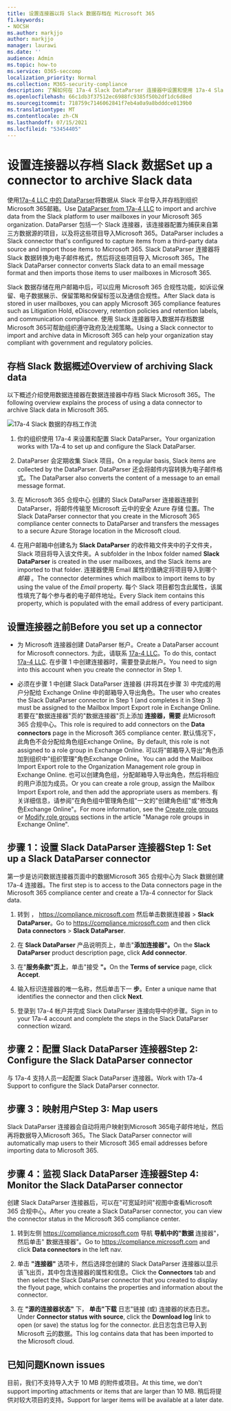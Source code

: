 ```yaml
---
title: 设置连接器以将 Slack 数据存档在 Microsoft 365
f1.keywords:
- NOCSH
ms.author: markjjo
author: markjjo
manager: laurawi
ms.date: ''
audience: Admin
ms.topic: how-to
ms.service: O365-seccomp
localization_priority: Normal
ms.collection: M365-security-compliance
description: 了解如何在 17a-4 Slack DataParser 连接器中设置和使用 17a-4 Slack DataParser 连接器，以在 Microsoft 365 中导入和存档 Slack Microsoft 365。
ms.openlocfilehash: 66c1db3f37512ec6988fc9385f50b2df1dc6d8ed
ms.sourcegitcommit: 718759c7146062841f7eb4a0a9a8bdddce0139b0
ms.translationtype: MT
ms.contentlocale: zh-CN
ms.lasthandoff: 07/15/2021
ms.locfileid: "53454405"
---
```

# <a name="set-up-a-connector-to-archive-slack-data"></a><span data-ttu-id="7488d-103">设置连接器以存档 Slack 数据</span><span class="sxs-lookup"><span data-stu-id="7488d-103">Set up a connector to archive Slack data</span></span>

<span data-ttu-id="7488d-104">使用[17a-4 LLC 中的 DataParser](https://www.17a-4.com/slack-dataparser/)将数据从 Slack 平台导入并存档到组织Microsoft 365邮箱。</span><span class="sxs-lookup"><span data-stu-id="7488d-104">Use [DataParser from 17a-4 LLC](https://www.17a-4.com/slack-dataparser/) to import and archive data from the Slack platform to user mailboxes in your Microsoft 365 organization.</span></span> <span data-ttu-id="7488d-105">DataParser 包括一个 Slack 连接器，该连接器配置为捕获来自第三方数据源的项目，以及将这些项目导入Microsoft 365。</span><span class="sxs-lookup"><span data-stu-id="7488d-105">DataParser includes a Slack connector that's configured to capture items from a third-party data source and import those items to Microsoft 365.</span></span> <span data-ttu-id="7488d-106">Slack DataParser 连接器将 Slack 数据转换为电子邮件格式，然后将这些项目导入 Microsoft 365。</span><span class="sxs-lookup"><span data-stu-id="7488d-106">The Slack DataParser connector converts Slack data to an email message format and then imports those items to user mailboxes in Microsoft 365.</span></span>

<span data-ttu-id="7488d-107">Slack 数据存储在用户邮箱中后，可以应用 Microsoft 365 合规性功能，如诉讼保留、电子数据展示、保留策略和保留标签以及通信合规性。</span><span class="sxs-lookup"><span data-stu-id="7488d-107">After Slack data is stored in user mailboxes, you can apply Microsoft 365 compliance features such as Litigation Hold, eDiscovery, retention policies and retention labels, and communication compliance.</span></span> <span data-ttu-id="7488d-108">使用 Slack 连接器导入数据并存档数据Microsoft 365可帮助组织遵守政府及法规策略。</span><span class="sxs-lookup"><span data-stu-id="7488d-108">Using a Slack connector to import and archive data in Microsoft 365 can help your organization stay compliant with government and regulatory policies.</span></span>

## <a name="overview-of-archiving-slack-data"></a><span data-ttu-id="7488d-109">存档 Slack 数据概述</span><span class="sxs-lookup"><span data-stu-id="7488d-109">Overview of archiving Slack data</span></span>

<span data-ttu-id="7488d-110">以下概述介绍使用数据连接器在数据连接器中存档 Slack Microsoft 365。</span><span class="sxs-lookup"><span data-stu-id="7488d-110">The following overview explains the process of using a data connector to archive Slack data in Microsoft 365.</span></span>

![17a-4 Slack 数据的存档工作流](../media/SlackDataParserConnectorWorkflow.png)

1. <span data-ttu-id="7488d-112">你的组织使用 17a-4 来设置和配置 Slack DataParser。</span><span class="sxs-lookup"><span data-stu-id="7488d-112">Your organization works with 17a-4 to set up and configure the Slack DataParser.</span></span>

2. <span data-ttu-id="7488d-113">DataParser 会定期收集 Slack 项目。</span><span class="sxs-lookup"><span data-stu-id="7488d-113">On a regular basis, Slack items are collected by the DataParser.</span></span> <span data-ttu-id="7488d-114">DataParser 还会将邮件内容转换为电子邮件格式。</span><span class="sxs-lookup"><span data-stu-id="7488d-114">The DataParser also converts the content of a message to an email message format.</span></span>

3. <span data-ttu-id="7488d-115">在 Microsoft 365 合规中心 创建的 Slack DataParser 连接器连接到 DataParser，将邮件传输至 Microsoft 云中的安全 Azure 存储 位置。</span><span class="sxs-lookup"><span data-stu-id="7488d-115">The Slack DataParser connector that you create in the Microsoft 365 compliance center connects to DataParser and transfers the messages to a secure Azure Storage location in the Microsoft cloud.</span></span>

4. <span data-ttu-id="7488d-116">在用户邮箱中创建名为 **Slack DataParser** 的收件箱文件夹中的子文件夹，Slack 项目将导入该文件夹。</span><span class="sxs-lookup"><span data-stu-id="7488d-116">A subfolder in the Inbox folder named **Slack DataParser** is created in the user mailboxes, and the Slack items are imported to that folder.</span></span> <span data-ttu-id="7488d-117">连接器使用 Email 属性的值确定将项目导入到哪个 *邮箱* 。</span><span class="sxs-lookup"><span data-stu-id="7488d-117">The connector determines which mailbox to import items to by using the value of the *Email* property.</span></span> <span data-ttu-id="7488d-118">每个 Slack 项目都包含此属性，该属性填充了每个参与者的电子邮件地址。</span><span class="sxs-lookup"><span data-stu-id="7488d-118">Every Slack item contains this property, which is populated with the email address of every participant.</span></span>

## <a name="before-you-set-up-a-connector"></a><span data-ttu-id="7488d-119">设置连接器之前</span><span class="sxs-lookup"><span data-stu-id="7488d-119">Before you set up a connector</span></span>

- <span data-ttu-id="7488d-120">为 Microsoft 连接器创建 DataParser 帐户。</span><span class="sxs-lookup"><span data-stu-id="7488d-120">Create a DataParser account for Microsoft connectors.</span></span> <span data-ttu-id="7488d-121">为此，请联系 [17a-4 LLC](https://www.17a-4.com/contact/)。</span><span class="sxs-lookup"><span data-stu-id="7488d-121">To do this, contact [17a-4 LLC](https://www.17a-4.com/contact/).</span></span> <span data-ttu-id="7488d-122">在步骤 1 中创建连接器时，需要登录此帐户。</span><span class="sxs-lookup"><span data-stu-id="7488d-122">You need to sign into this account when you create the connector in Step 1.</span></span>

- <span data-ttu-id="7488d-123">必须在步骤 1 中创建 Slack DataParser 连接器 (并将其在步骤 3) 中完成的用户分配给 Exchange Online 中的邮箱导入导出角色。</span><span class="sxs-lookup"><span data-stu-id="7488d-123">The user who creates the Slack DataParser connector in Step 1 (and completes it in Step 3) must be assigned to the Mailbox Import Export role in Exchange Online.</span></span> <span data-ttu-id="7488d-124">若要在"数据连接器"页的"数据连接器"页上添加 **连接器，需要** 此Microsoft 365 合规中心。</span><span class="sxs-lookup"><span data-stu-id="7488d-124">This role is required to add connectors on the **Data connectors** page in the Microsoft 365 compliance center.</span></span> <span data-ttu-id="7488d-125">默认情况下，此角色不会分配给角色组Exchange Online。</span><span class="sxs-lookup"><span data-stu-id="7488d-125">By default, this role is not assigned to a role group in Exchange Online.</span></span> <span data-ttu-id="7488d-126">可以将"邮箱导入导出"角色添加到组织中"组织管理"角色Exchange Online。</span><span class="sxs-lookup"><span data-stu-id="7488d-126">You can add the Mailbox Import Export role to the Organization Management role group in Exchange Online.</span></span> <span data-ttu-id="7488d-127">也可以创建角色组，分配邮箱导入导出角色，然后将相应的用户添加为成员。</span><span class="sxs-lookup"><span data-stu-id="7488d-127">Or you can create a role group, assign the Mailbox Import Export role, and then add the appropriate users as members.</span></span> <span data-ttu-id="7488d-128">有关详细信息，请参阅"在角色[](/Exchange/permissions-exo/role-groups#create-role-groups)组中管理角色组[](/Exchange/permissions-exo/role-groups#modify-role-groups)"一文的"创建角色组"或"修改角色Exchange Online"。</span><span class="sxs-lookup"><span data-stu-id="7488d-128">For more information, see the [Create role groups](/Exchange/permissions-exo/role-groups#create-role-groups) or [Modify role groups](/Exchange/permissions-exo/role-groups#modify-role-groups) sections in the article "Manage role groups in Exchange Online".</span></span>

## <a name="step-1-set-up-a-slack-dataparser-connector"></a><span data-ttu-id="7488d-129">步骤 1：设置 Slack DataParser 连接器</span><span class="sxs-lookup"><span data-stu-id="7488d-129">Step 1: Set up a Slack DataParser connector</span></span>

<span data-ttu-id="7488d-130">第一步是访问数据连接器页面中的数据Microsoft 365 合规中心为 Slack 数据创建 17a-4 连接器。</span><span class="sxs-lookup"><span data-stu-id="7488d-130">The first step is to access to the Data connectors page in the Microsoft 365 compliance center and create a 17a-4 connector for Slack data.</span></span>

1. <span data-ttu-id="7488d-131">转到 ， <https://compliance.microsoft.com> 然后单击数据连接器  >  **Slack DataParser**。</span><span class="sxs-lookup"><span data-stu-id="7488d-131">Go to <https://compliance.microsoft.com> and then click **Data connectors** > **Slack DataParser**.</span></span>

2. <span data-ttu-id="7488d-132">在 **Slack DataParser** 产品说明页上，单击"**添加连接器"。**</span><span class="sxs-lookup"><span data-stu-id="7488d-132">On the **Slack DataParser** product description page, click **Add connector**.</span></span>

3. <span data-ttu-id="7488d-133">在"**服务条款"页上**，单击"接受 **"。**</span><span class="sxs-lookup"><span data-stu-id="7488d-133">On the **Terms of service** page, click **Accept**.</span></span>

4. <span data-ttu-id="7488d-134">输入标识连接器的唯一名称，然后单击下一 **步**。</span><span class="sxs-lookup"><span data-stu-id="7488d-134">Enter a unique name that identifies the connector and then click **Next**.</span></span>

5. <span data-ttu-id="7488d-135">登录到 17a-4 帐户并完成 Slack DataParser 连接向导中的步骤。</span><span class="sxs-lookup"><span data-stu-id="7488d-135">Sign in to your 17a-4 account and complete the steps in the Slack DataParser connection wizard.</span></span>

## <a name="step-2-configure-the-slack-dataparser-connector"></a><span data-ttu-id="7488d-136">步骤 2：配置 Slack DataParser 连接器</span><span class="sxs-lookup"><span data-stu-id="7488d-136">Step 2: Configure the Slack DataParser connector</span></span>

<span data-ttu-id="7488d-137">与 17a-4 支持人员一起配置 Slack DataParser 连接器。</span><span class="sxs-lookup"><span data-stu-id="7488d-137">Work with 17a-4 Support to configure the Slack DataParser connector.</span></span>

## <a name="step-3-map-users"></a><span data-ttu-id="7488d-138">步骤 3：映射用户</span><span class="sxs-lookup"><span data-stu-id="7488d-138">Step 3: Map users</span></span>

<span data-ttu-id="7488d-139">Slack DataParser 连接器会自动将用户映射到Microsoft 365电子邮件地址，然后再将数据导入Microsoft 365。</span><span class="sxs-lookup"><span data-stu-id="7488d-139">The Slack DataParser connector will automatically map users to their Microsoft 365 email addresses before importing data to Microsoft 365.</span></span>

## <a name="step-4-monitor-the-slack-dataparser-connector"></a><span data-ttu-id="7488d-140">步骤 4：监视 Slack DataParser 连接器</span><span class="sxs-lookup"><span data-stu-id="7488d-140">Step 4: Monitor the Slack DataParser connector</span></span>

<span data-ttu-id="7488d-141">创建 Slack DataParser 连接器后，可以在"可宽延时间"视图中查看Microsoft 365 合规中心。</span><span class="sxs-lookup"><span data-stu-id="7488d-141">After you create a Slack DataParser connector, you can view the connector status in the Microsoft 365 compliance center.</span></span>

1. <span data-ttu-id="7488d-142">转到左侧 <https://compliance.microsoft.com> 导航 **导航中的"数据** 连接器"，然后单击" 数据连接器"。</span><span class="sxs-lookup"><span data-stu-id="7488d-142">Go to <https://compliance.microsoft.com> and click **Data connectors** in the left nav.</span></span>

2. <span data-ttu-id="7488d-143">单击 **"连接器"** 选项卡，然后选择您创建的 Slack DataParser 连接器以显示该飞出页，其中包含连接器的属性和信息。</span><span class="sxs-lookup"><span data-stu-id="7488d-143">Click the **Connectors** tab and then select the Slack DataParser connector that you created to display the flyout page, which contains the properties and information about the connector.</span></span>

3. <span data-ttu-id="7488d-144">在 **"源的连接器状态"** 下， **单击"下载** 日志"链接 (或) 连接器的状态日志。</span><span class="sxs-lookup"><span data-stu-id="7488d-144">Under **Connector status with source**, click the **Download log** link to open (or save) the status log for the connector.</span></span> <span data-ttu-id="7488d-145">此日志包含已导入到 Microsoft 云的数据。</span><span class="sxs-lookup"><span data-stu-id="7488d-145">This log contains data that has been imported to the Microsoft cloud.</span></span>

## <a name="known-issues"></a><span data-ttu-id="7488d-146">已知问题</span><span class="sxs-lookup"><span data-stu-id="7488d-146">Known issues</span></span>

<span data-ttu-id="7488d-147">目前，我们不支持导入大于 10 MB 的附件或项目。</span><span class="sxs-lookup"><span data-stu-id="7488d-147">At this time, we don't support importing attachments or items that are larger than 10 MB.</span></span> <span data-ttu-id="7488d-148">稍后将提供对较大项目的支持。</span><span class="sxs-lookup"><span data-stu-id="7488d-148">Support for larger items will be available at a later date.</span></span>
